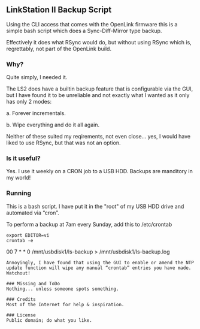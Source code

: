 ## LinkStation II Backup Script

Using the CLI access that comes with the OpenLink firmware this is a simple bash script which does a Sync-Diff-Mirror type backup.

Effectively it does what RSync would do, but without using RSync which is, regrettably, not part of the OpenLink build.

### Why?
Quite simply, I needed it. 

The LS2 does have a builtin backup feature that is configurable via the GUI, but I have found it to be unreliable and not exactly what I wanted as it only has only 2 modes:

a. Forever incrementals.

b. Wipe everything and do it all again.

Neither of these suited my reqirements, not even close... yes, I would have liked to use RSync, but that was not an option.

### Is it useful?
Yes. I use it weekly on a CRON job to a USB HDD. Backups are manditory in my world!

### Running
This is a bash script. I have put it in the "root" of my USB HDD drive and automated via “cron”.

To perform a backup at 7am every Sunday, add this to /etc/crontab
```
export EDITOR=vi
crontab -e
```
00 7 * * 0 /mnt/usbdisk1/ls-backup > /mnt/usbdisk1/ls-backup.log
```
Annoyingly, I have found that using the GUI to enable or amend the NTP update function will wipe any manual “crontab” entries you have made. Watchout!

### Missing and ToDo
Nothing... unless someone spots something.

### Credits
Most of the Internet for help & inspiration.

### License
Public domain; do what you like.
